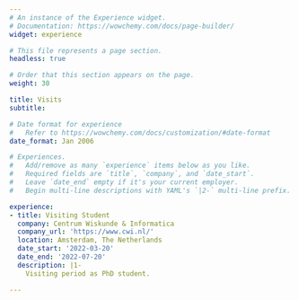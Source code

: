 ```yaml
---
# An instance of the Experience widget.
# Documentation: https://wowchemy.com/docs/page-builder/
widget: experience

# This file represents a page section.
headless: true

# Order that this section appears on the page.
weight: 30

title: Visits
subtitle:

# Date format for experience
#   Refer to https://wowchemy.com/docs/customization/#date-format
date_format: Jan 2006

# Experiences.
#   Add/remove as many `experience` items below as you like.
#   Required fields are `title`, `company`, and `date_start`.
#   Leave `date_end` empty if it's your current employer.
#   Begin multi-line descriptions with YAML's `|2-` multi-line prefix.

experience:
- title: Visiting Student
  company: Centrum Wiskunde & Informatica
  company_url: 'https://www.cwi.nl/'
  location: Amsterdam, The Netherlands
  date_start: '2022-03-20'
  date_end: '2022-07-20'
  description: |1-
    Visiting period as PhD student.

---
```

